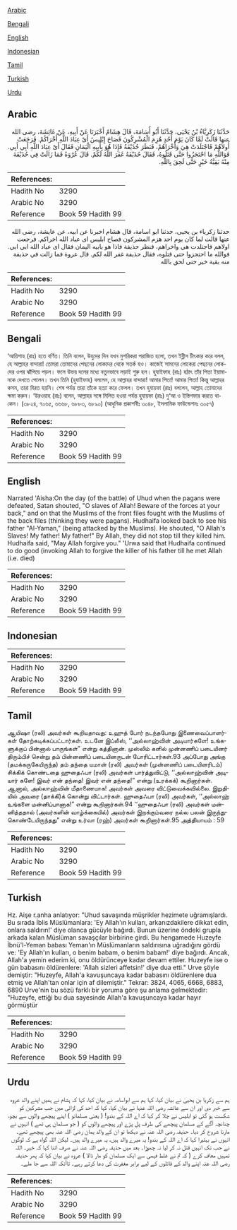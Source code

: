 [Arabic](#arabic)

[Bengali](#bengali)

[English](#english)

[Indonesian](#indonesian)

[Tamil](#tamil)

[Turkish](#turkish)

[Urdu](#urdu)

## Arabic


<div dir="rtl" lang="ar" style={{fontSize:'larger',backgroundColor:'#f8f9fa',padding:20}}>
حَدَّثَنَا زَكَرِيَّاءُ بْنُ يَحْيَى، حَدَّثَنَا أَبُو أُسَامَةَ، قَالَ هِشَامٌ أَخْبَرَنَا عَنْ أَبِيهِ، عَنْ عَائِشَةَ، رضى الله عنها قَالَتْ لَمَّا كَانَ يَوْمَ أُحُدٍ هُزِمَ الْمُشْرِكُونَ فَصَاحَ إِبْلِيسُ أَىْ عِبَادَ اللَّهِ أُخْرَاكُمْ‏.‏ فَرَجَعَتْ أُولاَهُمْ فَاجْتَلَدَتْ هِيَ وَأُخْرَاهُمْ، فَنَظَرَ حُذَيْفَةُ فَإِذَا هُوَ بِأَبِيهِ الْيَمَانِ فَقَالَ أَىْ عِبَادَ اللَّهِ أَبِي أَبِي‏.‏ فَوَاللَّهِ مَا احْتَجَزُوا حَتَّى قَتَلُوهُ، فَقَالَ حُذَيْفَةُ غَفَرَ اللَّهُ لَكُمْ‏.‏ قَالَ عُرْوَةُ فَمَا زَالَتْ فِي حُذَيْفَةَ مِنْهُ بَقِيَّةُ خَيْرٍ حَتَّى لَحِقَ بِاللَّهِ‏.‏
</div>
<div style={{backgroundColor:'#f8f9fa',padding:20, marginBottom: 10}}><table> <thead> <tr> <th>References:</th> <th></th> </tr> </thead> <tbody><tr><td>Hadith No</td><td>3290</td></tr><tr><td>Arabic No</td><td>3290</td></tr><tr><td>Reference</td><td>Book 59 Hadith 99</td></tr></tbody></table></div>


<div dir="rtl" lang="ar" style={{fontSize:'larger',backgroundColor:'#f8f9fa',padding:20}}>
حدثنا زكرياء بن يحيى، حدثنا ابو اسامة، قال هشام اخبرنا عن ابيه، عن عايشة، رضى الله عنها قالت لما كان يوم احد هزم المشركون فصاح ابليس اى عباد الله اخراكم. فرجعت اولاهم فاجتلدت هي واخراهم، فنظر حذيفة فاذا هو بابيه اليمان فقال اى عباد الله ابي ابي. فوالله ما احتجزوا حتى قتلوه، فقال حذيفة غفر الله لكم. قال عروة فما زالت في حذيفة منه بقية خير حتى لحق بالله
</div>
<div style={{backgroundColor:'#f8f9fa',padding:20, marginBottom: 10}}><table> <thead> <tr> <th>References:</th> <th></th> </tr> </thead> <tbody><tr><td>Hadith No</td><td>3290</td></tr><tr><td>Arabic No</td><td>3290</td></tr><tr><td>Reference</td><td>Book 59 Hadith 99</td></tr></tbody></table></div>

## Bengali


<div dir="ltr" lang="bn" style={{fontSize:'larger',backgroundColor:'#f8f9fa',padding:20}}>
‘আয়িশাহ (রাঃ) হতে বর্ণিত। তিনি বলেন, উহুদের দিন যখন মুশরিকরা পরাজিত হলো, তখন ইব্লীস চীৎকার করে বলল, হে আল্লাহর বান্দারা! তোমরা তোমাদের পেছনের লোকদের থেকে সতর্ক হও। কাজেই সামনের লোকেরা পেছনের লোকদের ওপর ঝাঁপিয়ে পড়ল। ফলে উভয় দলের মধ্যে নতুনভাবে লড়াই শুরু হল। হুযাইফাহ (রাঃ) হঠাৎ তাঁর পিতা ইয়ামানকে দেখতে পেলেন। তখন তিনি (হুযাইফাহ) বললেন, হে আল্লাহর বান্দারা! আমার পিতা! আমার পিতা! কিন্তু আল্লাহর কসম, তারা বিরত হয়নি। শেষ পর্যন্ত তারা তাঁকে হত্যা করে ফেলল। তখন হুযায়ফা (রাঃ) বললেন, আল্লাহ তোমাদের ক্ষমা করুন। ‘উরওয়াহ (রাঃ) বলেন, আল্লাহর সঙ্গে মিলিত হওয়া পর্যন্ত হুযায়ফা (রাঃ) দু‘আ ও ইস্তিগফার করতে থাকেন। (৩৮২৪, ৭০৬৫, ৬৬৬৮, ৬৮৮৩, ৬৮৯০) (আধুনিক প্রকাশনীঃ ৩০৪৮, ইসলামিক ফাউন্ডেশনঃ ৩০৫৭)
</div>
<div style={{backgroundColor:'#f8f9fa',padding:20, marginBottom: 10}}><table> <thead> <tr> <th>References:</th> <th></th> </tr> </thead> <tbody><tr><td>Hadith No</td><td>3290</td></tr><tr><td>Arabic No</td><td>3290</td></tr><tr><td>Reference</td><td>Book 59 Hadith 99</td></tr></tbody></table></div>

## English


<div dir="ltr" lang="en" style={{fontSize:'larger',backgroundColor:'#f8f9fa',padding:20}}>
Narrated 'Aisha:On the day (of the battle) of Uhud when the pagans were defeated, Satan shouted, "O slaves of Allah! Beware of the forces at your back," and on that the Muslims of the front files fought with the Muslims of the back files (thinking they were pagans). Hudhaifa looked back to see his father "Al-Yaman," (being attacked by the Muslims). He shouted, "O Allah's Slaves! My father! My father!" By Allah, they did not stop till they killed him. Hudhaifa said, "May Allah forgive you." 'Urwa said that Hudhaifa continued to do good (invoking Allah to forgive the killer of his father till he met Allah (i.e. died)
</div>
<div style={{backgroundColor:'#f8f9fa',padding:20, marginBottom: 10}}><table> <thead> <tr> <th>References:</th> <th></th> </tr> </thead> <tbody><tr><td>Hadith No</td><td>3290</td></tr><tr><td>Arabic No</td><td>3290</td></tr><tr><td>Reference</td><td>Book 59 Hadith 99</td></tr></tbody></table></div>

## Indonesian


<div dir="ltr" lang="id" style={{fontSize:'larger',backgroundColor:'#f8f9fa',padding:20}}>

</div>
<div style={{backgroundColor:'#f8f9fa',padding:20, marginBottom: 10}}><table> <thead> <tr> <th>References:</th> <th></th> </tr> </thead> <tbody><tr><td>Hadith No</td><td>3290</td></tr><tr><td>Arabic No</td><td>3290</td></tr><tr><td>Reference</td><td>Book 59 Hadith 99</td></tr></tbody></table></div>

## Tamil


<div dir="ltr" lang="ta" style={{fontSize:'larger',backgroundColor:'#f8f9fa',padding:20}}>
ஆயிஷா (ரலி) அவர்கள் கூறியதாவது: உஹுத் போர் நடந்தபோது இணைவைப்பாளர்கள் தோற்கடிக்கப்பட்டார்கள். உடனே இப்லீஸ், ‘‘அல்லாஹ்வின் அடியார்களே! உங்களுக்குப் பின்னால் பாருங்கள்” என்று கத்தினான். முஸ்லிம் களில் முன்னணிப் படையினர் திரும்பிச் சென்று தம் பின்னணிப் படையினருடன் போரிட்டார்கள்.93 அப்போது அங்கு (தமக்கருகேயிருந்த) தம் தந்தை யமான் (ரலி) அவர்கள் (முன்னணிப் படையினரிடம்) சிக்கிக் கொண்டதை ஹுதைஃபா (ரலி) அவர்கள் பார்த்துவிட்டு, ‘‘அல்லாஹ்வின் அடியார் களே! இவர் என் தந்தை! இவர் என் தந்தை!” என்று (உரக்கக்) கூறினார்கள். ஆனால், அல்லாஹ்வின் மீதாணையாக! அவர்கள் அவரை விட்டுவைக்கவில்லை. இறுதியில் அவரை (தாக்கி)க் கொன்று விட்டார்கள். ஹுதைஃபா (ரலி) அவர்கள், ‘‘அல்லாஹ் உங்களை மன்னிப்பானாக!” என்று கூறினார்கள்.94 ‘‘ஹுதைஃபா (ரலி) அவர்கள் மன்னித்ததால் (அவர்களின் வாழ்க்கையில்) அவர்கள் இறக்கும்வரை நல்ல பலன் இருந்துகொண்டேயிருந்தது” என்று உர்வா (ரஹ்) அவர்கள் கூறினார்கள்.95 அத்தியாயம் : 59
</div>
<div style={{backgroundColor:'#f8f9fa',padding:20, marginBottom: 10}}><table> <thead> <tr> <th>References:</th> <th></th> </tr> </thead> <tbody><tr><td>Hadith No</td><td>3290</td></tr><tr><td>Arabic No</td><td>3290</td></tr><tr><td>Reference</td><td>Book 59 Hadith 99</td></tr></tbody></table></div>

## Turkish


<div dir="ltr" lang="tr" style={{fontSize:'larger',backgroundColor:'#f8f9fa',padding:20}}>
Hz. Aişe r.anha anlatıyor: "Uhud savaşında müşrikler hezimete uğramışlardı. Bu sırada İblis Müslümanlara: 'Ey Allah'ın kulları, arkanızdakilere dikkat edin, onlara saldırın!' diye olanca gücüyle bağırdı. Bunun üzerine öndeki grupla arkada kalan Müslüman savaşçılar birbirine girdi. Bu hengamede Huzeyfe İbnü'l-Yeman babası Yeman'ın Müslümanların saldırısına uğradığını gördü ve: 'Ey Allah'ın kulları, o benim babam, o benim babam!' diye bağırdı. Ancak, Allah'a yemin ederim ki, onu öldürünceye kadar devam ettiler. Huzeyfe ise o gün babasını öldürenlere: 'Allah sizleri affetsin!' diye dua etti." Urve şöyle demiştir: "Huzeyfe, Allah'a kavuşuncaya kadar babasını öldürenlere dua etmiş ve Allah'tan onlar için af dilemiştir." Tekrar: 3824, 4065, 6668, 6883, 6890 Urve'nin bu sözü farklı bir yoruma göre şu anlama gelmektedir: "Huzeyfe, ettiği bu dua sayesinde Allah'a kavuşuncaya kadar hayır görmüştür
</div>
<div style={{backgroundColor:'#f8f9fa',padding:20, marginBottom: 10}}><table> <thead> <tr> <th>References:</th> <th></th> </tr> </thead> <tbody><tr><td>Hadith No</td><td>3290</td></tr><tr><td>Arabic No</td><td>3290</td></tr><tr><td>Reference</td><td>Book 59 Hadith 99</td></tr></tbody></table></div>

## Urdu


<div dir="rtl" lang="ur" style={{fontSize:'larger',backgroundColor:'#f8f9fa',padding:20}}>
ہم سے زکریا بن یحییٰ نے بیان کیا، کہا ہم سے ابواسامہ نے بیان کیا، کہا کہ ہشام نے ہمیں اپنے والد عروہ سے خبر دی اور ان سے عائشہ رضی اللہ عنہا نے بیان کیا، کہا کہ احد کی لڑائی میں جب مشرکین کو شکست ہو گئی تو ابلیس نے چلا کر کہا کہ اے اللہ کے بندو! ( یعنی مسلمانو ) اپنے پیچھے والوں سے بچو، چنانچہ آگے کے مسلمان پیچھے کی طرف پل پڑے اور پیچھے والوں کو ( جو مسلمان ہی تھے ) انہوں نے مارنا شروع کر دیا۔ حذیفہ رضی اللہ عنہ نے دیکھا تو ان کے والد یمان رضی اللہ عنہ بھی پیچھے تھے۔ انہوں نے بہتیرا کہا کہ اے اللہ کے بندو! یہ میرے والد ہیں، یہ میرے والد ہیں۔ لیکن اللہ گواہ ہے کہ لوگوں نے جب تک انہیں قتل نہ کر لیا نہ چھوڑا۔ بعد میں حذیفہ رضی اللہ عنہ نے صرف اتنا کہا کہ خیر۔ اللہ تمہیں معاف کرے ( کہ تم نے غلط فہمی سے ایک مسلمان کو مار ڈالا ) عروہ نے بیان کیا کہ پھر حذیفہ رضی اللہ عنہ اپنے والد کے قاتلوں کے لیے برابر مغفرت کی دعا کرتے رہے۔ تاآنکہ اللہ سے جا ملے۔
</div>
<div style={{backgroundColor:'#f8f9fa',padding:20, marginBottom: 10}}><table> <thead> <tr> <th>References:</th> <th></th> </tr> </thead> <tbody><tr><td>Hadith No</td><td>3290</td></tr><tr><td>Arabic No</td><td>3290</td></tr><tr><td>Reference</td><td>Book 59 Hadith 99</td></tr></tbody></table></div>